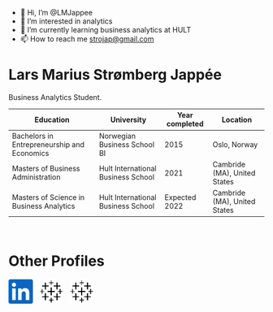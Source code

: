 - 👋 Hi, I’m @LMJappee
- 👀 I’m interested in analytics
- 🌱 I’m currently learning business analytics at HULT
- 📫 How to reach me strojap@gmail.com

# Lars Marius Strømberg Jappée
<p> Business Analytics Student.
    
    
| Education     | University                  | Year completed                 |  Location                     |
| ------------- |-----------------------------| ----------------------------| ------------------------------|
| Bachelors in Entrepreneurship and Economics | Norwegian Business School BI| 2015|    Oslo, Norway           |
| Masters of Business Administration | Hult International Business School | 2021 |    Cambride (MA), United States |
| Masters of Science in Business Analytics | Hult International Business School | Expected 2022 |    Cambride (MA), United States   |

<br>


# Other Profiles
  [<img  src="linkedin-icon.svg"  width="48"  height="48"  style="background-color:white;">][linkedin]
  &nbsp;
  [<img  src="Tableau.png" width="48" height="48"   style="background-color:white;">][tableau]
  &nbsp;
  [<img  src="Tableau.png" width="48" height="48"   style="background-color:white;">][tableau]

[tableau]:  https://public.tableau.com/app/profile/lars.marius.jappee#!/
[linkedin]:   https://www.linkedin.com/in/jappee    
[gmail]:    mailto:john@example.com
